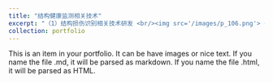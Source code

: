 ```yaml
---
title: "结构健康监测相关技术"
excerpt: "（1）结构损伤识别相关技术研发 <br/><img src='/images/p_106.png'> <br/> (2) 结构冲击识别相关技术研发 <br/><img src='/images/Fig_1.png'>"
collection: portfolio
---
```


This is an item in your portfolio. It can be have images or nice text. If you name the file .md, it will be parsed as markdown. If you name the file .html, it will be parsed as HTML. 
